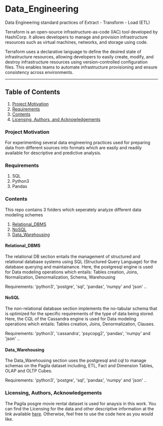 # Data_Engineering
Data Engineering standard practices of Extract - Transform - Load (ETL)

Terraform is an open-source infrastructure-as-code (IAC) tool developed by HashiCorp. It allows developers to manage and provision infrastructure resources such as virtual machines, networks, and storage using code.

Terraform uses a declarative language to define the desired state of infrastructure resources, allowing developers to easily create, modify, and destroy infrastructure resources using version-controlled configuration files. This enables teams to automate infrastructure provisioning and ensure consistency across environments.

***

## Table of Contents
1. [Project Motivation](###project-motivation)
2. [Requirements](###requirements)
3. [Contents](###Contents)
4. [Licensing, Authors, and Acknowledgements](###licensing,-authors,-and-acknowledgements)


### Project Motivation
For experimenting several data engineering practices used for preparing data from different sources into formats which are easily and readily available for descriptive and predictive analysis.


### Requirements
1. SQL
2. Python3
3. Pandas



###  Contents
This repo contains 3 folders which seperately analyze different data modeling schemes
1. [Relational_DBMS](###Relational_DBMS)
2. [NoSQL](###NoSQL)
3. [Data_Warehousing](###Data_Warehousing)



#### Relational_DBMS

The relational DB section entails the management of structured and relational database systems using SQL (Structured Query Language) for the database querying and maintainance. Here, the postgresql engine is used for Data modeling operations which entails: Tables creation, Joins, Normalization, Denormalization, Schema, Warehousing

Requirements: 'python3', 'postgre', 'sql', 'pandas', 'numpy' and 'json' ..


#### NoSQL

The non-relational database section implements the no-tabular schema that is optimized for the specific requirements of the type of data being stored. Here, the CQL of the Cassandra engine is used for Data modeling operations which entails: Tables creation, Joins, Denormalization, Clauses.

Requirements: 'python3', 'cassandra', 'psycopg2', 'pandas', 'numpy' and 'json' ..


#### Data_Warehousing

The Data_Warehousing section uses the postgresql and cql to manage schemas on the Pagila dataset including, ETL, Fact and Dimension Tables, OLAP and OLTP Cubes.

Requirements: 'python3', 'postgre', 'sql', 'pandas', 'numpy' and 'json' ..




### Licensing, Authors, Acknowledgements
The Pagila posgre movie rental dataset is used for anaysis in this work. You can find the Licensing for the data and other descriptive information at the link available [here](https://www.postgresqltutorial.com/postgresql-sample-database/). Otherwise, feel free to use the code here as you would like.



